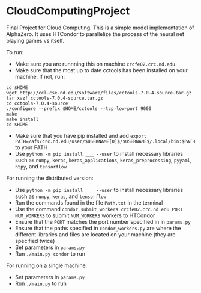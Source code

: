 # CloudComputingProject
Final Project for Cloud Computing. This is a simple model implementation of AlphaZero. It uses HTCondor to parallelize the process of the neural net playing games vs itself.

To run:
- Make sure you are runnning this on machine `crcfe02.crc.nd.edu`
- Make sure that the most up to date cctools has been installed on your machine. If not, run:
```
cd $HOME
wget http://ccl.cse.nd.edu/software/files/cctools-7.0.4-source.tar.gz
tar xvzf cctools-7.0.4-source.tar.gz
cd cctools-7.0.4-source
./configure --prefix $HOME/cctools --tcp-low-port 9000
make
make install
cd $HOME
```
- Make sure that you have pip installed and add `export PATH=/afs/crc.nd.edu/user/$USERNAME[0]$/$USERNAME$/.local/bin:$PATH` to your PATH
- Use `python -m pip install ___ --user` to install necessary libraries such as `numpy`, `keras`, `keras_applications`, `keras_preprocessing`, `pyyaml`, `h5py`, and `tensorflow`

For running the distributed version:
- Use `python -m pip install ___ --user` to install necessary libraries such as `numpy`, `keras`, and `tensorflow`
- Run the commands found in the file `Path.txt` in the terminal
- Use the command `condor_submit_workers crcfe02.crc.nd.edu PORT NUM_WORKERS` to submit `NUM_WORKERS` workers to HTCondor
- Ensure that the `PORT` matches the port number specified in in `params.py`
- Ensure that the paths specified in `condor_workers.py` are where the different libraries and files are located on your machine (they are specified twice)
- Set parameters in `params.py`
- Run `./main.py condor` to run

For running on a single machine:
- Set parameters in `params.py`
- Run `./main.py` to run